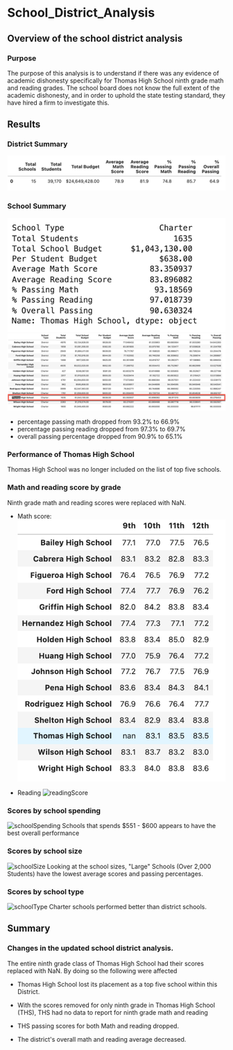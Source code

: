 # School_District_Analysis

## Overview of the school district analysis

### Purpose 
The purpose of this analysis is to understand if there was any evidence of academic dishonesty specifically for Thomas High School ninth grade math and reading grades. The school board does not know the full extent of the academic dishonesty, and in order to uphold the state testing standard, they have hired a firm to investigate this.

## Results

### District Summary
![DistrictSummary](Resources/District_Summary.png)

### School Summary
![SchoolSummary1](Resources/School_summary1.png)
![SchoolSummary](Resources/School_summary.png)
- percentage passing math dropped from 93.2% to 66.9%
- percentage passing reading dropped from 97.3% to 69.7%
- overall passing percentage dropped from 90.9% to 65.1%

### Performance of Thomas High School
Thomas High School was no longer included on the list of top five schools.

### Math and reading score by grade
Ninth grade math and reading scores were replaced with NaN.

- Math score:
![mathScore](Resources/math_score.png)

- Reading 
![readingScore](Resources/reading_score)

### Scores by school spending
![schoolSpending](Resources/scoreBy_SchoolSpending)
Schools that spends $551 - $600 appears to have the best overall performance

### Scores by school size
![schoolSize](Resources/scoreBy_schoolSize)
Looking at the school sizes, "Large" Schools (Over 2,000 Students) have the lowest average scores and passing percentages. 

### Scores by school type
![schoolType](Resources/scoreBy_SchoolType)
Charter schools performed better than district schools.

## Summary

### Changes in the updated school district analysis. 
The entire ninth grade class of Thomas High School  had their scores replaced with NaN. By doing so the following were affected 

- Thomas High School lost its placement as a top five school within this District. 

- With the scores removed for only ninth grade in Thomas High School (THS), THS had no data to report for ninth grade math and reading

- THS passing scores for both Math and reading dropped.

- The district's overall math and reading average decreased.